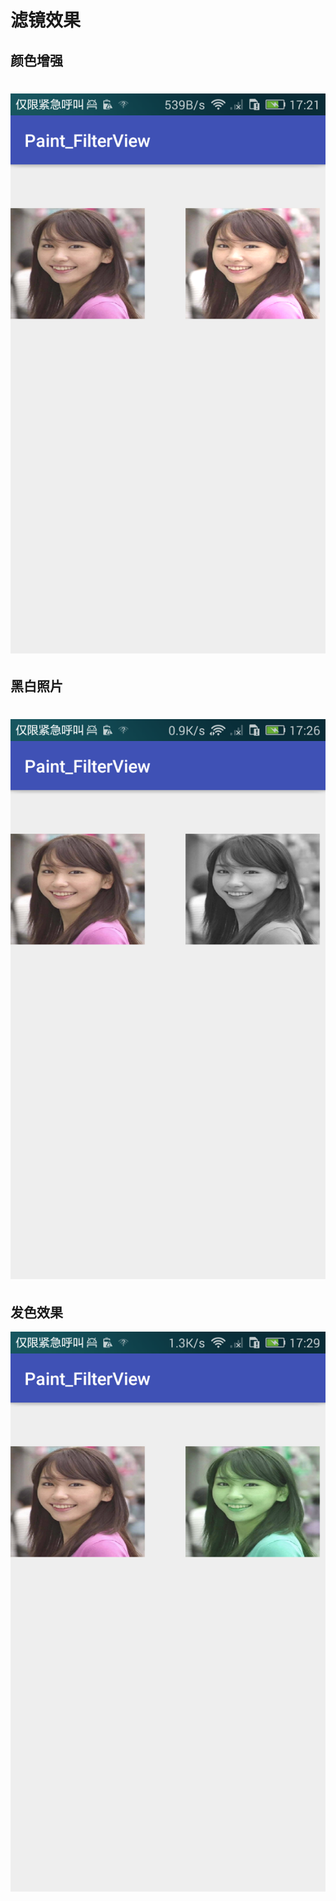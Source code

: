 # 滤镜效果
## 颜色增强
![](/screenshot/device-2017-10-10-172131.png "颜色增强")
==
## 黑白照片
![](/screenshot/device-2017-10-10-172653.png "黑白照片")
==
## 发色效果
![](/screenshot/device-2017-10-10-172924.png "发色效果")
